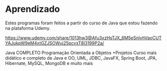 # Aprendizado
Estes programas foram feitos a partir do curso de Java que estou fazendo na plataforma  Udemy.

https://www.udemy.com/share/1013hw3@Afu3xzHsTJX_6M5eSnlvhVaoCUTYAJukpW9eM4xtGZJSOWuj25pcvxT8l3199P2a/

Java COMPLETO Programação Orientada a Objetos +Projetos
Curso mais didático e completo de Java e OO, UML, JDBC, JavaFX, Spring Boot, JPA, Hibernate, MySQL, MongoDB e muito mais
